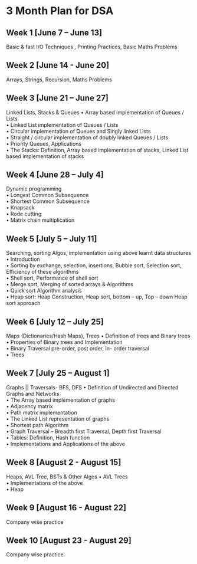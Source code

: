 # 3 Month Plan for DSA 

## Week 1 [June 7 – June 13]
Basic & fast  I/O Techniques , Printing Practices, Basic Maths Problems

## Week 2 [June 14 - June 20]
Arrays, Strings, Recursion, Maths Problems

## Week 3 [June 21 – June 27]
Linked Lists, Stacks & Queues
•	Array based implementation of Queues / Lists  
•	Linked List implementation of Queues / Lists  
•	Circular implementation of Queues and Singly linked Lists  
•	Straight / circular implementation of doubly linked Queues / Lists  
•	Priority Queues, Applications  
•	The Stacks: Definition, Array based implementation of stacks, Linked List based implementation of stacks  


## Week 4 [June 28 – July 4]
Dynamic programming  
•	Longest Common Subsequence  
•	Shortest Common Subsequence  
•	Knapsack   
•	Rode cutting  
•	Matrix chain multiplication  


## Week 5 [July 5 – July 11]
Searching, sorting Algos, implementation using above learnt data structures
•	Introduction  
•	Sorting by exchange, selection, insertions, Bubble sort, Selection sort, Efficiency of these algorithms  
•	Shell sort, Performance of shell sort   
•	Merge sort, Merging of sorted arrays & Algorithms  
•	Quick sort Algorithm analysis  
•	Heap sort: Heap Construction, Heap sort, bottom – up, Top – down Heap sort approach  


## Week 6 [July 12 – July 25]
Maps (Dictionaries/Hash Maps), Trees
•	Definition of trees and Binary trees  
•	Properties of Binary trees and Implementation  
•	Binary Traversal pre-order, post order, In- order traversal  
•	Trees  

## Week 7 [July 25 – August 1]
Graphs || Traversals- BFS, DFS
•	Definition of Undirected and Directed Graphs and Networks   
•	The Array based implementation of graphs   
•	Adjacency matrix   
•	Path matrix implementation  
•	The Linked List representation of graphs   
•	Shortest path Algorithm   
•	Graph Traversal – Breadth first Traversal, Depth first Traversal  
•	Tables: Definition, Hash function  
•	Implementations and Applications of the above  

## Week 8 [August 2 - August 15]
Heaps, AVL Tree, BSTs & Other Algos
•	AVL Trees  
•	Implementations of the above  
•	Heap  

## Week 9 [August 16 - August 22]
Company wise practice 

## Week 10 [August 23 - August 29]
Company wise practice 

